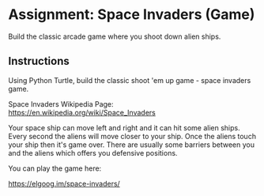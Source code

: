 # Assignment: Space Invaders (Game)

Build the classic arcade game where you shoot down alien ships.

## Instructions

Using Python Turtle, build the classic shoot 'em up game - space invaders game.

Space Invaders Wikipedia Page: https://en.wikipedia.org/wiki/Space_Invaders

Your space ship can move left and right and it can hit some alien ships. Every second the aliens will move closer to your ship. Once the aliens touch your ship then it's game over. There are usually some barriers between you and the aliens which offers you defensive positions.

You can play the game here:

https://elgoog.im/space-invaders/

